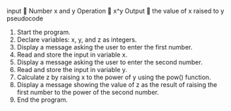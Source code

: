 input 
	Number x and y
Operation 
	x^y
Output 
	the value of x raised to y
pseudocode
1. Start the program.
2. Declare variables: x, y, and z as integers.
3. Display a message asking the user to enter the first number.
4. Read and store the input in variable x.
5. Display a message asking the user to enter the second number.
6. Read and store the input in variable y.
7. Calculate z by raising x to the power of y using the pow() function.
8. Display a message showing the value of z as the result of raising the first number to the power of the second number.
9. End the program.
